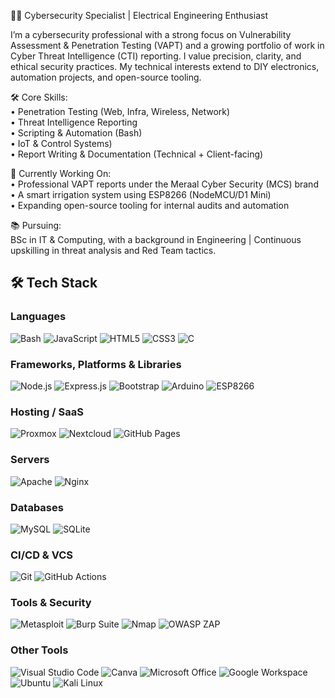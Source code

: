 👨‍💻 Cybersecurity Specialist | Electrical Engineering Enthusiast<br/>

I’m a cybersecurity professional with a strong focus on Vulnerability Assessment & Penetration Testing (VAPT) and a growing portfolio of work in Cyber Threat Intelligence (CTI) reporting. I value precision, clarity, and ethical security practices. My technical interests extend to DIY electronics, automation projects, and open-source tooling.<br/>

🛠️ Core Skills:<br/>
• Penetration Testing (Web, Infra, Wireless, Network)<br/>
• Threat Intelligence Reporting<br/>
• Scripting & Automation (Bash) <br/>
• IoT & Control Systems)<br/>
• Report Writing & Documentation (Technical + Client-facing)<br/>

📂 Currently Working On:<br/>
• Professional VAPT reports under the Meraal Cyber Security (MCS) brand<br/>
• A smart irrigation system using ESP8266 (NodeMCU/D1 Mini)<br/>
• Expanding open-source tooling for internal audits and automation<br/>

📚 Pursuing:<br/>
BSc in IT & Computing, with a background in Engineering | Continuous upskilling in threat analysis and Red Team tactics.<br/>
## 🛠️ Tech Stack

### Languages  
![Bash](https://img.shields.io/badge/-Bash-05122A?style=flat&logo=gnubash)  ![JavaScript](https://img.shields.io/badge/-JavaScript-05122A?style=flat&logo=javascript)  ![HTML5](https://img.shields.io/badge/-HTML5-05122A?style=flat&logo=html5)  ![CSS3](https://img.shields.io/badge/-CSS3-05122A?style=flat&logo=css3)  ![C](https://img.shields.io/badge/-C-05122A?style=flat&logo=c)

### Frameworks, Platforms & Libraries  
![Node.js](https://img.shields.io/badge/-Node.js-05122A?style=flat&logo=node.js)  ![Express.js](https://img.shields.io/badge/-Express.js-05122A?style=flat&logo=express)  ![Bootstrap](https://img.shields.io/badge/-Bootstrap-05122A?style=flat&logo=bootstrap)  ![Arduino](https://img.shields.io/badge/-Arduino-05122A?style=flat&logo=arduino)  ![ESP8266](https://img.shields.io/badge/-ESP8266-05122A?style=flat&logo=esphome)

### Hosting / SaaS  
![Proxmox](https://img.shields.io/badge/-Proxmox-05122A?style=flat&logo=proxmox)  ![Nextcloud](https://img.shields.io/badge/-Nextcloud-05122A?style=flat&logo=nextcloud)  ![GitHub Pages](https://img.shields.io/badge/-GitHub%20Pages-05122A?style=flat&logo=githubpages)  

### Servers  
![Apache](https://img.shields.io/badge/-Apache-05122A?style=flat&logo=apache)  ![Nginx](https://img.shields.io/badge/-Nginx-05122A?style=flat&logo=nginx)

### Databases  
![MySQL](https://img.shields.io/badge/-MySQL-05122A?style=flat&logo=mysql)  ![SQLite](https://img.shields.io/badge/-SQLite-05122A?style=flat&logo=sqlite)

### CI/CD & VCS  
![Git](https://img.shields.io/badge/-Git-05122A?style=flat&logo=git)  ![GitHub Actions](https://img.shields.io/badge/-GitHub%20Actions-05122A?style=flat&logo=githubactions)

### Tools & Security  
![Metasploit](https://img.shields.io/badge/-Metasploit-05122A?style=flat&logo=metasploit)  ![Burp Suite](https://img.shields.io/badge/-Burp%20Suite-05122A?tyle=flat&logo=burpsuite)  ![Nmap](https://img.shields.io/badge/-Nmap-05122A?style=flat&logo=nmap)  ![OWASP ZAP](https://img.shields.io/badge/-OWASP%20ZAP-05122A?style=flat&logo=owasp)  

### Other Tools  
![Visual Studio Code](https://img.shields.io/badge/-VS%20Code-05122A?style=flat&logo=visualstudiocode)  ![Canva](https://img.shields.io/badge/-Canva-05122A?style=flat&logo=canva)  ![Microsoft Office](https://img.shields.io/badge/-Microsoft%20Office-05122A?style=flat&logo=microsoftoffice)  ![Google Workspace](https://img.shields.io/badge/-Google%20Workspace-05122A?style=flat&logo=googleworkspace)  ![Ubuntu](https://img.shields.io/badge/-Ubuntu-05122A?style=flat&logo=ubuntu)  ![Kali Linux](https://img.shields.io/badge/-Kali%20Linux-05122A?style=flat&logo=kalilinux)
